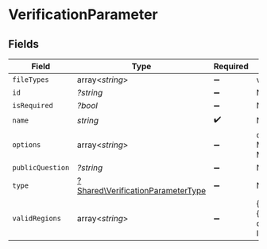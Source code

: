 # VerificationParameter


## Fields

| Field                                                                                 | Type                                                                                  | Required                                                                              | Description                                                                           |
| ------------------------------------------------------------------------------------- | ------------------------------------------------------------------------------------- | ------------------------------------------------------------------------------------- | ------------------------------------------------------------------------------------- |
| `fileTypes`                                                                           | array<*string*>                                                                       | :heavy_minus_sign:                                                                    | valid file mime types                                                                 |
| `id`                                                                                  | *?string*                                                                             | :heavy_minus_sign:                                                                    | N/A                                                                                   |
| `isRequired`                                                                          | *?bool*                                                                               | :heavy_minus_sign:                                                                    | N/A                                                                                   |
| `name`                                                                                | *string*                                                                              | :heavy_check_mark:                                                                    | N/A                                                                                   |
| `options`                                                                             | array<*string*>                                                                       | :heavy_minus_sign:                                                                    | options for MULTIPLE_CHOICE and MULTIPLE_SELECT                                       |
| `publicQuestion`                                                                      | *?string*                                                                             | :heavy_minus_sign:                                                                    | N/A                                                                                   |
| `type`                                                                                | [?Shared\VerificationParameterType](../../Models/Shared/VerificationParameterType.md) | :heavy_minus_sign:                                                                    | N/A                                                                                   |
| `validRegions`                                                                        | array<*string*>                                                                       | :heavy_minus_sign:                                                                    | {country}-{stateprovince/territory} or just {country} 2-digit ISO codes               |